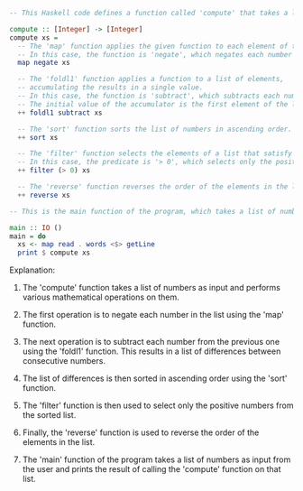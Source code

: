 ```haskell
-- This Haskell code defines a function called 'compute' that takes a list of numbers as input and performs various mathematical operations on them.

compute :: [Integer] -> [Integer]
compute xs =
  -- The 'map' function applies the given function to each element of the list.
  -- In this case, the function is 'negate', which negates each number in the list.
  map negate xs

  -- The 'foldl1' function applies a function to a list of elements,
  -- accumulating the results in a single value.
  -- In this case, the function is 'subtract', which subtracts each number from the previous one.
  -- The initial value of the accumulator is the first element of the list.
  ++ foldl1 subtract xs

  -- The 'sort' function sorts the list of numbers in ascending order.
  ++ sort xs

  -- The 'filter' function selects the elements of a list that satisfy a given predicate.
  -- In this case, the predicate is '> 0', which selects only the positive numbers in the list.
  ++ filter (> 0) xs

  -- The 'reverse' function reverses the order of the elements in the list.
  ++ reverse xs

-- This is the main function of the program, which takes a list of numbers as input and prints the result of calling the 'compute' function on that list.

main :: IO ()
main = do
  xs <- map read . words <$> getLine
  print $ compute xs
```

Explanation:

1. The 'compute' function takes a list of numbers as input and performs various mathematical operations on them.

2. The first operation is to negate each number in the list using the 'map' function.

3. The next operation is to subtract each number from the previous one using the 'foldl1' function. This results in a list of differences between consecutive numbers.

4. The list of differences is then sorted in ascending order using the 'sort' function.

5. The 'filter' function is then used to select only the positive numbers from the sorted list.

6. Finally, the 'reverse' function is used to reverse the order of the elements in the list.

7. The 'main' function of the program takes a list of numbers as input from the user and prints the result of calling the 'compute' function on that list.